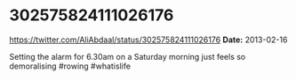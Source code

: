 # 302575824111026176
https://twitter.com/AliAbdaal/status/302575824111026176
**Date:** 2013-02-16

Setting the alarm for 6.30am on a Saturday morning just feels so demoralising #rowing #whatislife
